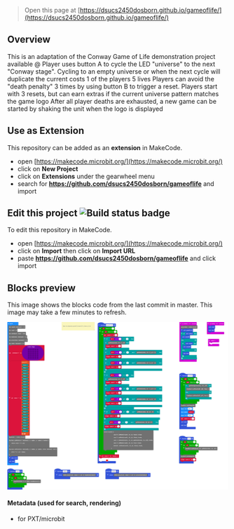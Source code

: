 
> Open this page at [https://dsucs2450dosborn.github.io/gameoflife/](https://dsucs2450dosborn.github.io/gameoflife/)

## Overview
This is an adaptation of the Conway Game of Life demonstration project available @
Player uses button A to cycle the LED "universe" to the next "Conway stage".
Cycling to an empty universe or when the next cycle will duplicate the current costs 1 of the players 5 lives
Players can avoid the "death penalty" 3 times by using button B to trigger a reset.
Players start with 3 resets, but can earn extras if the current universe pattern matches the game logo
After all player deaths are exhausted, a new game can be started by shaking the unit when the logo is displayed

## Use as Extension

This repository can be added as an **extension** in MakeCode.

* open [https://makecode.microbit.org/](https://makecode.microbit.org/)
* click on **New Project**
* click on **Extensions** under the gearwheel menu
* search for **https://github.com/dsucs2450dosborn/gameoflife** and import

## Edit this project ![Build status badge](https://github.com/dsucs2450dosborn/gameoflife/workflows/MakeCode/badge.svg)

To edit this repository in MakeCode.

* open [https://makecode.microbit.org/](https://makecode.microbit.org/)
* click on **Import** then click on **Import URL**
* paste **https://github.com/dsucs2450dosborn/gameoflife** and click import

## Blocks preview

This image shows the blocks code from the last commit in master.
This image may take a few minutes to refresh.

![A rendered view of the blocks](https://github.com/dsucs2450dosborn/gameoflife/raw/master/.github/makecode/blocks.png)

#### Metadata (used for search, rendering)

* for PXT/microbit
<script src="https://makecode.com/gh-pages-embed.js"></script><script>makeCodeRender("{{ site.makecode.home_url }}", "{{ site.github.owner_name }}/{{ site.github.repository_name }}");</script>
